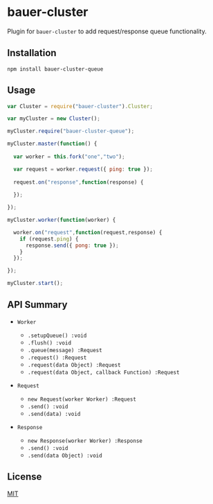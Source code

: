 # bauer-cluster

Plugin for `bauer-cluster` to add request/response queue functionality.

## Installation

```
npm install bauer-cluster-queue
```

## Usage

```js
var Cluster = require("bauer-cluster").Cluster;

var myCluster = new Cluster();

myCluster.require("bauer-cluster-queue");

myCluster.master(function() {
  
  var worker = this.fork("one","two");

  var request = worker.request({ ping: true });
  
  request.on("response",function(response) {
    
  });

});

myCluster.worker(function(worker) {

  worker.on("request",function(request,response) {
    if (request.ping) {
      response.send({ pong: true });
    }
  });

});

myCluster.start();
```

## API Summary

  * `Worker`
    * `.setupQueue() :void`
    * `.flush() :void`
    * `.queue(message) :Request`
    * `.request() :Request`
    * `.request(data Object) :Request`
    * `.request(data Object, callback Function) :Request`
  
  * `Request`
    * `new Request(worker Worker) :Request`
    * `.send() :void`
    * `.send(data) :void`

  * `Response`
    * `new Response(worker Worker) :Response`
    * `.send() :void`
    * `.send(data Object) :void`


## License

[MIT](./LICENSE)
